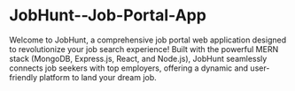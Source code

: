 # JobHunt--Job-Portal-App
 Welcome to JobHunt, a comprehensive job portal web application designed to revolutionize your job search experience! Built with the powerful MERN stack (MongoDB, Express.js, React, and Node.js), JobHunt seamlessly connects job seekers with top employers, offering a dynamic and user-friendly platform to land your dream job.
